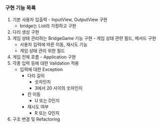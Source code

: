 ### 구현 기능 목록
1. 기본 사용자 입출력 - InputView, OutputView 구현
   - bridge는 List라 가정하고 구현
2. 다리 생성 구현
3. 게임 상태 관리하는 BridgeGame 기능 구현 - 게임 상태 관련 필드, 메서드 구현
   - 사용자 입력에 따른 이동, 재시도 기능
   - 게임 상태 관리 위한 필드
4. 게임 전체 흐름 - Application 구현
5. 각종 입력 등에 대한 Validation 적용
   - 입력에 대한 Exception
     - 다리 길이
       - 숫자인지
       - 3에서 20 사이의 숫자인지
     - 칸 이동
       - U 또는 D인지
     - 재시도 여부
       - R 또는 Q인지
6. 구조 변경 및 Refactoring
   